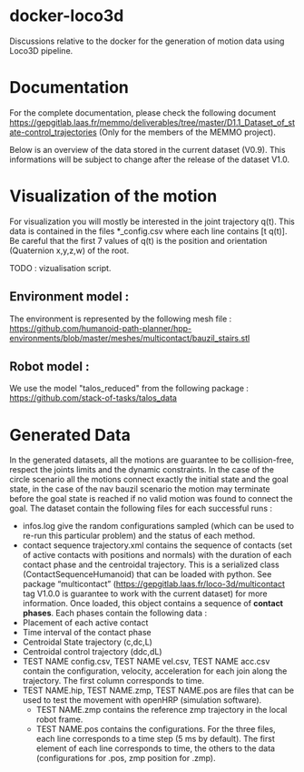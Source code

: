 # docker-loco3d
Discussions relative to the docker for the generation of motion data using Loco3D pipeline.

# Documentation
For the complete documentation, please check the following document https://gepgitlab.laas.fr/memmo/deliverables/tree/master/D1.1_Dataset_of_state-control_trajectories  (Only for the members of the MEMMO project).

Below is an overview of the data stored in the current dataset (V0.9). This informations will be subject to change after the release of the dataset V1.0.

# Visualization of the motion

For visualization you will mostly be interested in the joint trajectory q(t). This data is contained in the files \*\_config.csv where each line contains [t q(t)]. Be careful that the first 7 values of q(t) is the position and orientation (Quaternion x,y,z,w) of the root.

TODO : vizualisation script.

## Environment model :

The environment is represented by the following mesh file : https://github.com/humanoid-path-planner/hpp-environments/blob/master/meshes/multicontact/bauzil_stairs.stl

## Robot model : 

We use the model "talos_reduced" from the following package :  https://github.com/stack-of-tasks/talos_data

# Generated Data 

In the generated datasets, all the motions are guarantee to be collision-free, respect the joints limits and the dynamic constraints. In the case of the circle scenario all the motions connect exactly the initial state and the goal state, in the case of the nav bauzil scenario the motion may terminate before the goal state is reached if no valid motion was found to connect the goal.
The dataset contain the following files for each successful runs :

* infos.log give the random configurations sampled (which can be used to re-run this particular problem) and the status of each method.
* contact sequence trajectory.xml contains the sequence of contacts (set of active contacts with positions and normals) with the duration of each contact phase and the centroidal trajectory. This is a serialized class (ContactSequenceHumanoid) that can be loaded with python. See package “multicontact” (https://gepgitlab.laas.fr/loco-3d/multicontact tag V1.0.0 is guarantee to work with the current dataset) for more information. Once loaded, this object contains a sequence of **contact phases**. Each phases contain the following data : 
 * Placement of each active contact
 * Time interval of the contact phase
 * Centroidal State trajectory (c,dc,L)
 * Centroidal control trajectory (ddc,dL)
* TEST NAME config.csv, TEST NAME vel.csv, TEST NAME acc.csv contain the configuration, velocity, acceleration for each join along the trajectory. The first column corresponds to time.
* TEST NAME.hip, TEST NAME.zmp, TEST NAME.pos are files that can be used to test the movement with openHRP (simulation software). 
  * TEST NAME.zmp contains the reference zmp trajectory in the local robot frame.
  * TEST NAME.pos contains the configurations. 
For the three files, each line corresponds to a time step (5 ms by default). The first element of each line corresponds to time, the others to the data (configurations for .pos, zmp position for .zmp).

